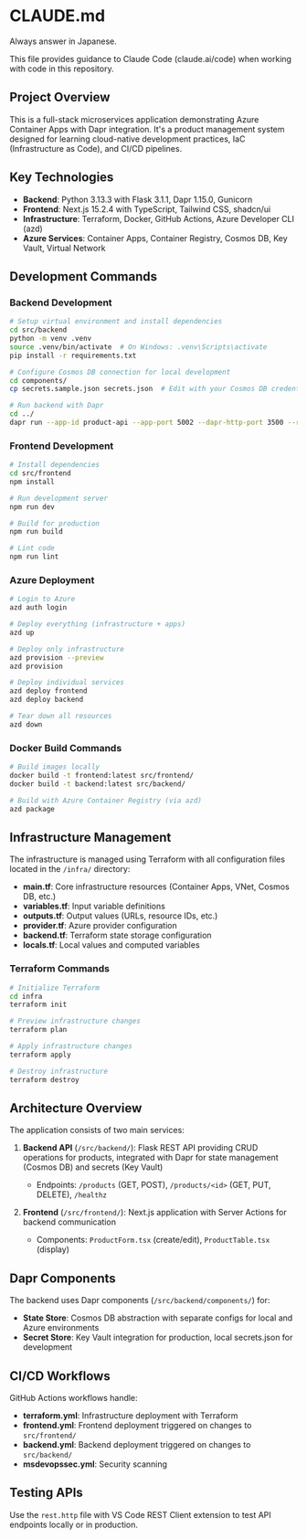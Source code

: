 # CLAUDE.md

Always answer in Japanese.

This file provides guidance to Claude Code (claude.ai/code) when working with code in this repository.

## Project Overview

This is a full-stack microservices application demonstrating Azure Container Apps with Dapr integration. It's a product management system designed for learning cloud-native development practices, IaC (Infrastructure as Code), and CI/CD pipelines.

## Key Technologies

- **Backend**: Python 3.13.3 with Flask 3.1.1, Dapr 1.15.0, Gunicorn
- **Frontend**: Next.js 15.2.4 with TypeScript, Tailwind CSS, shadcn/ui
- **Infrastructure**: Terraform, Docker, GitHub Actions, Azure Developer CLI (azd)
- **Azure Services**: Container Apps, Container Registry, Cosmos DB, Key Vault, Virtual Network

## Development Commands

### Backend Development

```bash
# Setup virtual environment and install dependencies
cd src/backend
python -m venv .venv
source .venv/bin/activate  # On Windows: .venv\Scripts\activate
pip install -r requirements.txt

# Configure Cosmos DB connection for local development
cd components/
cp secrets.sample.json secrets.json  # Edit with your Cosmos DB credentials

# Run backend with Dapr
cd ../
dapr run --app-id product-api --app-port 5002 --dapr-http-port 3500 --resources-path ./components/ python main.py
```

### Frontend Development

```bash
# Install dependencies
cd src/frontend
npm install

# Run development server
npm run dev

# Build for production
npm run build

# Lint code
npm run lint
```

### Azure Deployment

```bash
# Login to Azure
azd auth login

# Deploy everything (infrastructure + apps)
azd up

# Deploy only infrastructure
azd provision --preview
azd provision

# Deploy individual services
azd deploy frontend
azd deploy backend

# Tear down all resources
azd down
```

### Docker Build Commands

```bash
# Build images locally
docker build -t frontend:latest src/frontend/
docker build -t backend:latest src/backend/

# Build with Azure Container Registry (via azd)
azd package
```

## Infrastructure Management

The infrastructure is managed using Terraform with all configuration files located in the `/infra/` directory:

- **main.tf**: Core infrastructure resources (Container Apps, VNet, Cosmos DB, etc.)
- **variables.tf**: Input variable definitions
- **outputs.tf**: Output values (URLs, resource IDs, etc.)
- **provider.tf**: Azure provider configuration
- **backend.tf**: Terraform state storage configuration
- **locals.tf**: Local values and computed variables

### Terraform Commands

```bash
# Initialize Terraform
cd infra
terraform init

# Preview infrastructure changes
terraform plan

# Apply infrastructure changes
terraform apply

# Destroy infrastructure
terraform destroy
```

## Architecture Overview

The application consists of two main services:

1. **Backend API** (`/src/backend/`): Flask REST API providing CRUD operations for products, integrated with Dapr for state management (Cosmos DB) and secrets (Key Vault)

   - Endpoints: `/products` (GET, POST), `/products/<id>` (GET, PUT, DELETE), `/healthz`

2. **Frontend** (`/src/frontend/`): Next.js application with Server Actions for backend communication
   - Components: `ProductForm.tsx` (create/edit), `ProductTable.tsx` (display)

## Dapr Components

The backend uses Dapr components (`/src/backend/components/`) for:

- **State Store**: Cosmos DB abstraction with separate configs for local and Azure environments
- **Secret Store**: Key Vault integration for production, local secrets.json for development

## CI/CD Workflows

GitHub Actions workflows handle:

- **terraform.yml**: Infrastructure deployment with Terraform
- **frontend.yml**: Frontend deployment triggered on changes to `src/frontend/`
- **backend.yml**: Backend deployment triggered on changes to `src/backend/`
- **msdevopssec.yml**: Security scanning

## Testing APIs

Use the `rest.http` file with VS Code REST Client extension to test API endpoints locally or in production.
